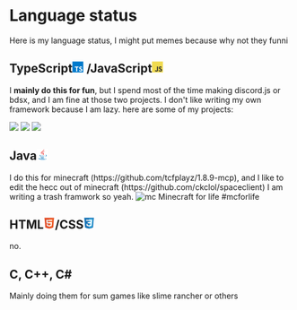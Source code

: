 <h1>Language status</h1>
Here is my language status, I might put memes because why not they funni
<h2>TypeScript<img src="https://raw.githubusercontent.com/devicons/devicon/master/icons/typescript/typescript-original.svg" alt="typescript" width="20" height="20"/> /JavaScript<img src="https://raw.githubusercontent.com/devicons/devicon/master/icons/javascript/javascript-original.svg" alt="javascript" width="20" height="20"/> </h2> 
I <b>mainly do this for fun</b>, but I spend most of the time making discord.js or bdsx, and I am fine at those two projects. I don't like writing my own framework because I am lazy.
here are some of my projects:

<a herf="https://www.npmjs.com/package/@bdsx/economy" target="_blank"><img src="https://img.shields.io/npm/dt/@bdsx/economy?label=npm&style=plastic"></a>
<a herf="https://www.npmjs.com/package/@bdsx/customitems" target="_blank"><img src="https://img.shields.io/npm/dt/@bdsx/customitems?label=npm&style=plastic"></a>
<a herf="https://www.npmjs.com/package/@bdsx/ckclib" target="_blank"><img src="https://img.shields.io/npm/dt/@bdsx/ckclib?label=npm&style=plastic"></a>

<h2>Java<img src="https://raw.githubusercontent.com/devicons/devicon/master/icons/java/java-original.svg" alt="java" width="20" height="20"/></h2>
I do this for minecraft (https://github.com/tcfplayz/1.8.9-mcp), and I like to edit the hecc out of minecraft (https://github.com/ckclol/spaceclient)
I am writing a trash framwork so yeah.

<img src="https://preview.redd.it/avjal33hpqo61.png?width=512&format=png&auto=webp&s=b652d83347448df74c8ba61c17b322e686ee32a4" alt="mc" width="20" height="20"/>
Minecraft for life #mcforlife

<h2>HTML<img src="https://github.com/devicons/devicon/blob/master/icons/html5/html5-original.svg" alt="HTML" width="20" height="20" />/CSS<img src="https://github.com/devicons/devicon/blob/master/icons/css3/css3-original.svg" alt="CSS" width="20" height="20"/></h2>
no.

<h2>C, C++, C#</h2>
Mainly doing them for sum games like slime rancher or others

